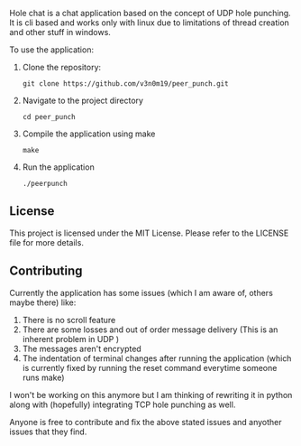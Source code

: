 Hole chat is a chat application based on the concept of UDP hole punching. It is cli based and works only with linux due to limitations of thread creation and other stuff in windows. 

To use the application:

1. Clone the repository:

    ```
    git clone https://github.com/v3n0m19/peer_punch.git
    ``` 

2. Navigate to the project directory

    ```
    cd peer_punch
    ```

3. Compile the application using make

    ```
    make
    ```

4. Run the application

    ```
    ./peerpunch
    ```

## License

This project is licensed under the MIT License. Please refer to the LICENSE file for more details.

## Contributing

Currently the application has some issues (which I am aware of, others maybe there) like:
1. There is no scroll feature
2. There are some losses and out of order message delivery (This is an inherent problem in UDP )
3. The messages aren't encrypted
4. The indentation of terminal changes after running the application (which is currently fixed by running the reset command everytime someone runs make)

I won't be working on this anymore but I am thinking of rewriting it in python along with (hopefully) integrating TCP hole punching as well.

Anyone is free to contribute and fix the above stated issues and anyother issues that they find.
